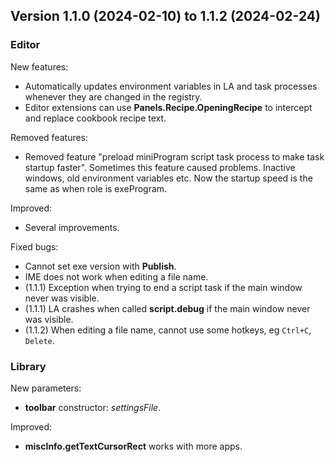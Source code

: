 ## Version 1.1.0 (2024-02-10) to 1.1.2 (2024-02-24)

### Editor
New features:
- Automatically updates environment variables in LA and task processes whenever they are changed in the registry.
- Editor extensions can use **Panels.Recipe.OpeningRecipe** to intercept and replace cookbook recipe text.

Removed features:
- Removed feature "preload miniProgram script task process to make task startup faster". Sometimes this feature caused problems. Inactive windows, old environment variables etc. Now the startup speed is the same as when role is exeProgram.

Improved:
- Several improvements.

Fixed bugs:
- Cannot set exe version with **Publish**.
- IME does not work when editing a file name.
- (1.1.1) Exception when trying to end a script task if the main window never was visible.
- (1.1.1) LA crashes when called **script.debug** if the main window never was visible.
- (1.1.2) When editing a file name, cannot use some hotkeys, eg `Ctrl+C`, `Delete`.

### Library
New parameters:
- **toolbar** constructor: *settingsFile*.

Improved:
- **miscInfo.getTextCursorRect** works with more apps.
